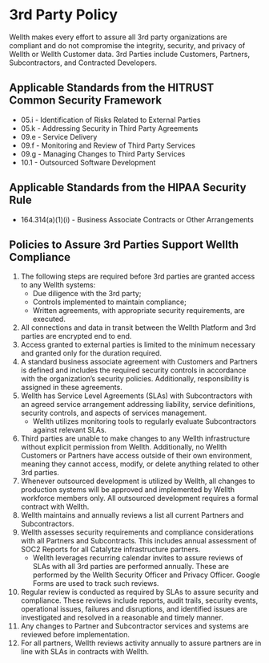 

# 3rd Party Policy

Wellth makes every effort to assure all 3rd party organizations are compliant and do not compromise the integrity, security, and privacy of Wellth or Wellth Customer data. 3rd Parties include Customers, Partners, Subcontractors, and Contracted Developers.

## Applicable Standards from the HITRUST Common Security Framework

*  05.i - Identification of Risks Related to External Parties
*  05.k - Addressing Security in Third Party Agreements
*  09.e - Service Delivery
*  09.f - Monitoring and Review of Third Party Services
*  09.g - Managing Changes to Third Party Services
*  10.1 - Outsourced Software Development

## Applicable Standards from the HIPAA Security Rule

* 164.314(a)(1)(i) - Business Associate Contracts or Other Arrangements

## Policies to Assure 3rd Parties Support Wellth Compliance

1. The following steps are required before 3rd parties are granted access to any Wellth systems:
	* Due diligence with the 3rd party;
	* Controls implemented to maintain compliance;
	* Written agreements, with appropriate security requirements, are executed.
2. All connections and data in transit between the Wellth Platform and 3rd parties are encrypted end to end.
3. Access granted to external parties is limited to the minimum necessary and granted only for the duration required.
4. A standard business associate agreement with Customers and Partners is defined and includes the required security controls in accordance with the organization’s security policies. Additionally, responsibility is assigned in these agreements.
5. Wellth has Service Level Agreements (SLAs) with Subcontractors with an agreed service arrangement addressing liability, service definitions, security controls, and aspects of services management.
	* Wellth utilizes monitoring tools to regularly evaluate Subcontractors against relevant SLAs.
7. Third parties are unable to make changes to any Wellth infrastructure without explicit permission from Wellth. Additionally, no Wellth Customers or Partners have access outside of their own environment, meaning they cannot access, modify, or delete anything related to other 3rd parties. 
8. Whenever outsourced development is utilized by Wellth, all changes to production systems will be approved and implemented by Wellth workforce members only. All outsourced development requires a formal contract with Wellth.
9. Wellth maintains and annually reviews a list all current Partners and Subcontractors.
10. Wellth assesses security requirements and compliance considerations with all Partners and Subcontracts. This includes annual assessment of SOC2 Reports for all Catalytze infrastructure partners.
 	* Wellth leverages recurring calendar invites to assure reviews of SLAs with all 3rd parties are performed annually. These are performed by the Wellth Security Officer and Privacy Officer. Google Forms are used to track such reviews.
11. Regular review is conducted as required by SLAs to assure security and compliance. These reviews include reports, audit trails, security events, operational issues, failures and disruptions, and identified issues are investigated and resolved in a reasonable and timely manner.
13. Any changes to Partner and Subcontractor services and systems are reviewed before implementation.
14. For all partners, Wellth reviews activity annually to assure partners are in line with SLAs in contracts with Wellth. 
